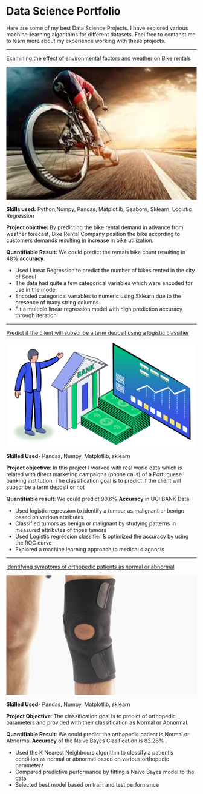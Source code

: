 # Data Science Portfolio

Here are some of my best Data Science Projects. I have explored various machine-learning algorithms for different datasets. Feel free to contanct me to learn more about my experience working with these projects.

***

[Examining the effect of environmental factors and weather on Bike rentals](https://github.com/emani27/Emani_DataScience/blob/master/Linear_Regression%20Project.ipynb)

<img src="images/seoul-bikes.jpeg?raw=true" style=" height: 350px; width: 772px;"/>

<b>Skills used:</b> Python,Numpy, Pandas, Matplotlib, Seaborn, Sklearn, Logistic Regression

<b>Project objctive: </b> By predicting the bike rental demand in advance from weather forecast, Bike Rental Company position the bike according to customers demands resulting in increase in bike utilization.

<b>Quantifiable Result:</b> We could predict the rentals bike count resulting in 48% **accuracy**.

   - Used Linear Regression to predict the number of bikes rented in the city of Seoul
   - The data had quite a few categorical variables which were encoded for use in the model
   - Encoded categorical variables to numeric using Sklearn due to the presence of many string columns
   - Fit a multiple linear regression model with high prediction accuracy through iteration

***

[Predict if the client will subscribe a term deposit using a logistic classifier](https://github.com/anshu109/logistic-project/blob/master/logistic_project.ipynb)

<img src="images/bank.jpeg?raw=true"/>

**Skilled Used**- Pandas, Numpy, Matplotlib, sklearn

**Project objective**: In this project I worked with real world data which is related with direct marketing campaigns (phone calls) of a Portuguese banking institution. The classification goal is to predict if the client will subscribe a term deposit or not  

**Quantifiable result**: We could predict 90.6% **Accuracy** in UCI BANK Data

- Used logistic regression to identify a tumour as malignant or benign based on various attributes
- Classified tumors as benign or malignant by studying patterns in measured attributes of those tumors
- Used Logistic regression classifier & optimized the accuracy by using the ROC curve
- Explored a machine learning approach to medical diagnosis

***

[Identifying symptoms of orthopedic patients as normal or abnormal](https://github.com/anshu109/knn_naive_project/blob/master/knn_naive_bias_project.ipynb)

<img src="images/knee-brace-ortho.png?raw=true"/>

**Skilled Used**- Pandas, Numpy, Matplotlib, sklearn

**Project Objective**: The classification goal is to predict of orthopedic parameters and provided with their classification as Normal or Abnormal.

**Quantifiable Result**: We could predict the orthopedic patient is Normal or Abnormal **Accuracy** of the Naive Bayes Clasification is 82.26% .

- Used the K Nearest Neighbours algorithm to classify a patient’s condition as normal or abnormal based on various orthopedic parameters
- Compared predictive performance by fitting a Naive Bayes model to the data
- Selected best model based on train and test performance